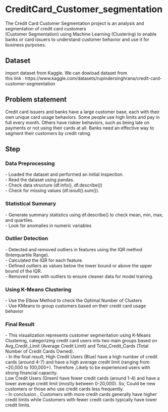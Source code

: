 <H1> CreditCard_Customer_segmentation
 </H1>
 <p> The Credit Card Customer Segmentation project is an analysis and segmentation of credit card customers <br>
 (Customer Segmentation) using Machine Learning (Clustering) to enable banks or card issuers to understand customer behavior and use it for business purposes.</p>

<H2>Dataset</H2>
<p> import dataset from Kaggle. We can dowload dataset from  <br>
  this link : https://www.kaggle.com/datasets/rupindersinghrana/credit-card-customer-segmentation </p>

<H2> Problem statement </H2>
<p> Credit card issuers and banks have a large customer base, each with their own unique card usage behaviors. Some people use high limits and pay in full every month. Others have riskier behaviors, such as being late on payments or not using their cards at all. Banks need an effective way to segment their customers by credit rating.</p>

<H2> Step  </H2>
<H3> Data Preprocessing </H3>
<p> - Loaded the dataset and performed an initial inspection. <br>
    - Read the dataset using pandas. <br>
    - Check data structure (df.info(), df.describe())  <br> 
    - Check for missing values ​​(df.isnull().sum()). 
</p>
<H3> Statistical Summary </H3>
<p> - Generate summary statistics using df.describe() to check mean, min, max, and quartiles. <br>
    - Look for anomalies in numeric variables
</p>
<H3> Outlier Detection </H3>
<p> - Detected and removed outliers in features using the IQR method (Interquartile Range).<br>
    - Calculated the IQR for each feature. <br>
    - Defined outliers as values below the lower bound or above the upper bound of the IQR. <br>
    - Removed rows with outliers to ensure cleaner data for model training.</p>

<H3>  Using K-Means Clustering </H3>
<p> - Use the Elbow Method to check the Optimal Number of Clusters <br>
    - Use KMeans to group customers based on their credit card usage behavior </p>
<H3>  Final Result </H3>
<p> - This visualization represents customer segmentation using K-Means Clustering, categorizing credit card users into two main groups based on Avg_Credit_Limit (Average Credit Limit) and Total_Credit_Cards (Total Number of Credit Cards Owned). <br>
  - In the final result, High Credit Users (Blue) have a high number of credit cards (around 4-7) and have a high average credit limit (ranging from ~20,000 to 100,000+). Therefore ,Likely to be experienced users with strong financial capacity. <br>       
    Low Credit Users (Green) have fewer credit cards (around 1-4) and have a lower average credit limit (mostly between 0-20,000). So, Could be new customers or those who use credit cards less frequently.  <br>
  - In conclusion , Customers with more credit cards generally have higher credit limits while Customers with fewer credit cards typically have lower credit limits.
</p>
